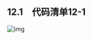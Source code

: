    

## 12.1　代码清单12-1

![img](../0-Assets/Epubook/x86汇编语言从实模式到保护模式_李忠_等_Z_Library/images/00464.jpeg)